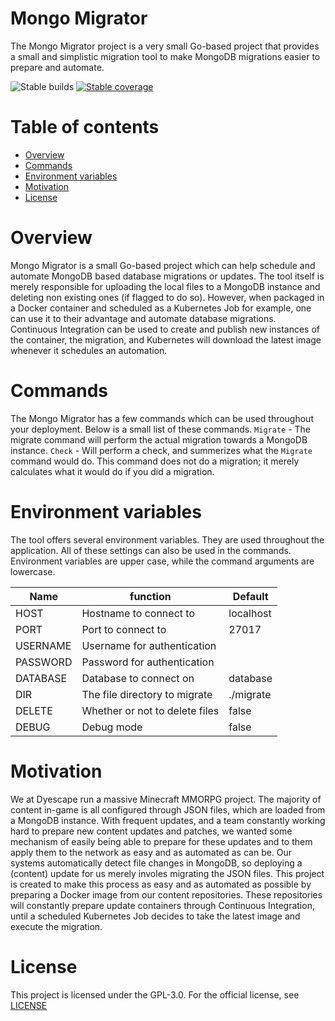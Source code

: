 # Mongo Migrator
The Mongo Migrator project is a very small Go-based project that provides a small and simplistic migration tool to make MongoDB migrations easier to prepare and automate.

![Stable builds](https://travis-ci.com/Dyescape/Mongo-Migrator.svg?branch=master)
[![Stable coverage](https://codecov.io/gh/Dyescape/Mongo-Migrator/branch/master/graph/badge.svg)](https://codecov.io/gh/Dyescape/Mongo-Migrator)



# Table of contents
- [Overview](#overview)
- [Commands](#commands)
- [Environment variables](#environment-variables)
- [Motivation](#motivation)
- [License](#license)

# Overview
Mongo Migrator is a small Go-based project which can help schedule and automate MongoDB based database migrations or updates. The tool itself is merely responsible for uploading the local files to a MongoDB instance and deleting non existing ones (if flagged to do so). However, when packaged in a Docker container and scheduled as a Kubernetes Job for example, one can use it to their advantage and automate database migrations. Continuous Integration can be used to create and publish new instances of the container, the migration, and Kubernetes will download the latest image whenever it schedules an automation.

# Commands
The Mongo Migrator has a few commands which can be used throughout your deployment. Below is a small list of these commands.
`Migrate` - The migrate command will perform the actual migration towards a MongoDB instance.
`Check` - Will perform a check, and summerizes what the `Migrate` command would do. This command does not do a migration; it merely calculates what it would do if you did a migration.

# Environment variables
The tool offers several environment variables. They are used throughout the application. All of these settings can also be used in the commands. Environment variables are upper case, while the command arguments are lowercase.

| Name     | function                       |  Default  |
|----------|--------------------------------|-----------|
| HOST     | Hostname to connect to         | localhost |
| PORT     | Port to connect to             | 27017     |
| USERNAME | Username for authentication    |           |
| PASSWORD | Password for authentication    |           |
| DATABASE | Database to connect on         | database  |
| DIR      | The file directory to migrate  | ./migrate |
| DELETE   | Whether or not to delete files | false     |
| DEBUG    | Debug mode                     | false     |

# Motivation
We at Dyescape run a massive Minecraft MMORPG project. The majority of content in-game is all configured through JSON files, which are loaded from a MongoDB instance. With frequent updates, and a team constantly working hard to prepare new content updates and patches, we wanted some mechanism of easily being able to prepare for these updates and to them apply them to the network as easy and as automated as can be. Our systems automatically detect file changes in MongoDB, so deploying a (content) update for us merely involes migrating the JSON files. This project is created to make this process as easy and as automated as possible by preparing a Docker image from our content repositories. These repositories will constantly prepare update containers through Continuous Integration, until a scheduled Kubernetes Job decides to take the latest image and execute the migration.

# License
This project is licensed under the GPL-3.0. For the official license, see [LICENSE](LICENSE)